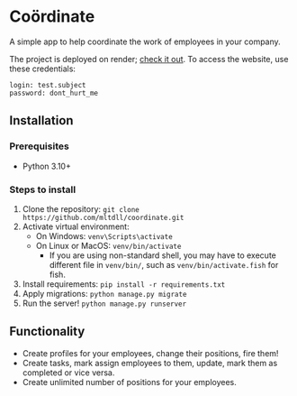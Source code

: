 # Coördinate

A simple app to help coordinate the work of employees in your company.

The project is deployed on render; [check it out](https://coordinate.onrender.com/). To access the website, use these credentials:
```
login: test.subject
password: dont_hurt_me
```


## Installation

### Prerequisites
* Python 3.10+

### Steps to install

1. Clone the repository:
`
git clone https://github.com/mltdll/coordinate.git
`
2. Activate virtual environment: 
    * On Windows: `venv\Scripts\activate`
    * On Linux or MacOS: `venv/bin/activate`
      * If you are using non-standard shell, you may have to execute different file in `venv/bin/`, such as `venv/bin/activate.fish` for fish.
3. Install requirements: `pip install -r requirements.txt`
4. Apply migrations: `python manage.py migrate`
5. Run the server! `python manage.py runserver`

## Functionality
* Create profiles for your employees, change their positions, fire them!
* Create tasks, mark assign employees to them, update, mark them as completed or vice versa.
* Create unlimited number of positions for your employees. 
